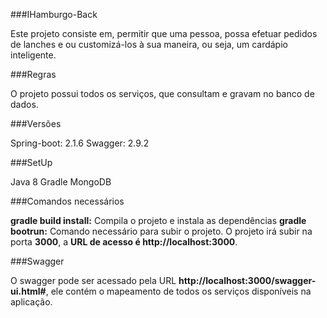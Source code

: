 ###IHamburgo-Back

Este projeto consiste em, permitir que uma pessoa, possa efetuar pedidos de lanches e ou customizá-los à sua maneira, ou seja, um cardápio inteligente.

###Regras

O projeto possui todos os serviços, que consultam e gravam no banco de dados.

###Versões

Spring-boot: 2.1.6
Swagger: 2.9.2

###SetUp

Java 8
Gradle
MongoDB

###Comandos necessários

**gradle build install:** Compila o projeto e instala as dependências
**gradle bootrun:** Comando necessário para subir o projeto. O projeto irá subir na porta **3000**, a **URL de acesso é http://localhost:3000**.

###Swagger

O swagger pode ser acessado pela URL **http://localhost:3000/swagger-ui.html#**, ele contém o mapeamento de todos os serviços disponíveis na aplicação.
